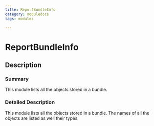 ```yaml
---
title: ReportBundleInfo
category: moduledocs
tags: modules

---
```


# ReportBundleInfo

## Description

### Summary

This module lists all the objects stored in a bundle.

### Detailed Description

This module lists all the objects stored in a bundle. The names of all the objects are listed as well their types.